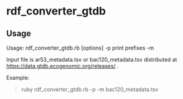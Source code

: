 # rdf_converter_gtdb


## Usage
  
  Usage: rdf_converter_gtdb.rb [options]
    -p print prefixes
    -m <file> 

Input file is ar53_metadata.tsv or bac120_metadata.tsv distributed at https://data.gtdb.ecogenomic.org/releases/ .

  Example:

  > ruby rdf_converter_gtdb.rb -p -m bac120_metadata.tsv

